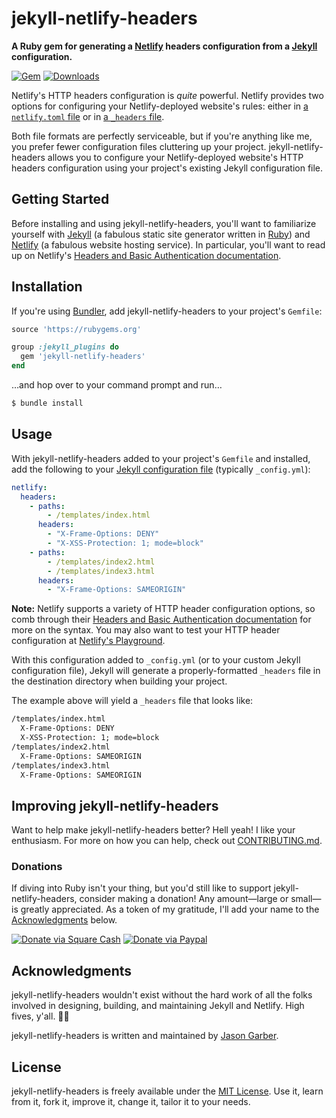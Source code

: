 # jekyll-netlify-headers

**A Ruby gem for generating a [Netlify](https://www.netlify.com) headers configuration from a [Jekyll](https://jekyllrb.com) configuration.**

[![Gem](https://img.shields.io/gem/v/jekyll-netlify-headers.svg?style=for-the-badge)](https://rubygems.org/gems/jekyll-netlify-headers)
[![Downloads](https://img.shields.io/gem/dt/jekyll-netlify-headers.svg?style=for-the-badge)](https://rubygems.org/gems/jekyll-netlify-headers)

Netlify's HTTP headers configuration is _quite_ powerful. Netlify provides two options for configuring your Netlify-deployed website's rules: either in [a `netlify.toml` file](https://www.netlify.com/docs/netlify-toml-reference/) or in [a `_headers` file](https://www.netlify.com/docs/headers-and-basic-auth/).

Both file formats are perfectly serviceable, but if you're anything like me, you prefer fewer configuration files cluttering up your project. jekyll-netlify-headers allows you to configure your Netlify-deployed website's HTTP headers configuration using your project's existing Jekyll configuration file.

## Getting Started

Before installing and using jekyll-netlify-headers, you'll want to familiarize yourself with [Jekyll](https://jekyllrb.com) (a fabulous static site generator written in [Ruby](https://www.ruby-lang.org)) and [Netlify](https://www.netlify.com) (a fabulous website hosting service). In particular, you'll want to read up on Netlify's [Headers and Basic Authentication documentation](https://www.netlify.com/docs/headers-and-basic-auth/).

## Installation

If you're using [Bundler](https://bundler.io), add jekyll-netlify-headers to your project's `Gemfile`:

```rb
source 'https://rubygems.org'

group :jekyll_plugins do
  gem 'jekyll-netlify-headers'
end
```

…and hop over to your command prompt and run…

```sh
$ bundle install
```

## Usage

With jekyll-netlify-headers added to your project's `Gemfile` and installed, add the following to your [Jekyll configuration file](https://jekyllrb.com/docs/configuration/) (typically `_config.yml`):

```yaml
netlify:
  headers:
    - paths:
        - /templates/index.html
      headers:
        - "X-Frame-Options: DENY"
        - "X-XSS-Protection: 1; mode=block"
    - paths:
        - /templates/index2.html
        - /templates/index3.html
      headers:
        - "X-Frame-Options: SAMEORIGIN"
```

**Note:** Netlify supports a variety of HTTP header configuration options, so comb through their [Headers and Basic Authentication documentation](https://www.netlify.com/docs/headers-and-basic-auth/) for more on the syntax. You may also want to test your HTTP header configuration at [Netlify's Playground](https://play.netlify.com/headers).

With this configuration added to `_config.yml` (or to your custom Jekyll configuration file), Jekyll will generate a properly-formatted `_headers` file in the destination directory when building your project.

The example above will yield a `_headers` file that looks like:

```txt
/templates/index.html
  X-Frame-Options: DENY
  X-XSS-Protection: 1; mode=block
/templates/index2.html
  X-Frame-Options: SAMEORIGIN
/templates/index3.html
  X-Frame-Options: SAMEORIGIN
```

## Improving jekyll-netlify-headers

Want to help make jekyll-netlify-headers better? Hell yeah! I like your enthusiasm. For more on how you can help, check out [CONTRIBUTING.md](https://github.com/jgarber623/jekyll-netlify-headers/blob/master/CONTRIBUTING.md).

### Donations

If diving into Ruby isn't your thing, but you'd still like to support jekyll-netlify-headers, consider making a donation! Any amount—large or small—is greatly appreciated. As a token of my gratitude, I'll add your name to the [Acknowledgments](#acknowledgments) below.

[![Donate via Square Cash](https://img.shields.io/badge/square%20cash-$jgarber-28c101.svg?style=for-the-badge)](https://cash.me/$jgarber)
[![Donate via Paypal](https://img.shields.io/badge/paypal-jgarber-009cde.svg?style=for-the-badge)](https://www.paypal.me/jgarber)

## Acknowledgments

jekyll-netlify-headers wouldn't exist without the hard work of all the folks involved in designing, building, and maintaining Jekyll and Netlify. High fives, y'all. 🙌🏻

jekyll-netlify-headers is written and maintained by [Jason Garber](https://sixtwothree.org).

## License

jekyll-netlify-headers is freely available under the [MIT License](https://opensource.org/licenses/MIT). Use it, learn from it, fork it, improve it, change it, tailor it to your needs.

